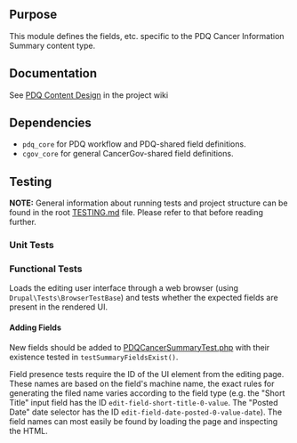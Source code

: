 ## Purpose
This module defines the fields, etc. specific to the PDQ Cancer Information Summary content type.

## Documentation

See [PDQ Content Design](../../../../../../../wiki/PDQ-Content-Design) in the project wiki

## Dependencies
* `pdq_core` for PDQ workflow and PDQ-shared field definitions.
* `cgov_core` for general CancerGov-shared field definitions.

## Testing
**NOTE:** General information about running tests and project structure can be found in the root [TESTING.md](../../../../../../../TESTING.md) file. Please refer to that before reading further.

### Unit Tests

### Functional Tests
Loads the editing user interface through a web browser (using `Drupal\Tests\BrowserTestBase`) and tests whether the expected fields are present in the rendered UI.

#### Adding Fields

New fields should be added to [PDQCancerSummaryTest.php](tests/src/Functional/PDQSummaryTest.php) with their existence tested in `testSummaryFieldsExist()`.

Field presence tests require the ID of the UI element from the editing page. These names are based on the field's machine name, the exact rules for generating the filed name varies according to the field type (e.g. the "Short Title" input field has the ID `edit-field-short-title-0-value`. The "Posted Date" date selector has the ID `edit-field-date-posted-0-value-date`). The field names can most easily be found by loading the page and inspecting the HTML.
